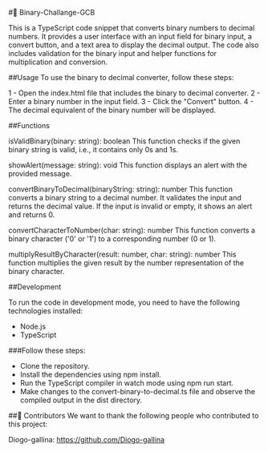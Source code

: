 #👾 Binary-Challange-GCB

This is a TypeScript code snippet that converts binary numbers to decimal numbers. It provides a user interface with an input field for binary input, a convert button, and a text area to display the decimal output. The code also includes validation for the binary input and helper functions for multiplication and conversion.

##Usage
To use the binary to decimal converter, follow these steps:

1 - Open the index.html file that includes the binary to decimal converter.
2 - Enter a binary number in the input field.
3 - Click the "Convert" button.
4 - The decimal equivalent of the binary number will be displayed.

##Functions

isValidBinary(binary: string): boolean
This function checks if the given binary string is valid, i.e., it contains only 0s and 1s.

showAlert(message: string): void
This function displays an alert with the provided message.

convertBinaryToDecimal(binaryString: string): number
This function converts a binary string to a decimal number. It validates the input and returns the decimal value. If the input is invalid or empty, it shows an alert and returns 0.

convertCharacterToNumber(char: string): number
This function converts a binary character ('0' or '1') to a corresponding number (0 or 1).

multiplyResultByCharacter(result: number, char: string): number
This function multiplies the given result by the number representation of the binary character.


##Development

To run the code in development mode, you need to have the following technologies installed:

- Node.js
- TypeScript

###Follow these steps:

- Clone the repository.
- Install the dependencies using npm install.
- Run the TypeScript compiler in watch mode using npm run start.
- Make changes to the convert-binary-to-decimal.ts file and observe the compiled output in the dist directory.


##🤝 Contributors
We want to thank the following people who contributed to this project:

Diogo-gallina: https://github.com/Diogo-gallina